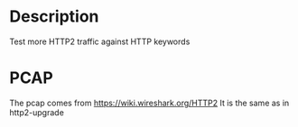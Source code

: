 # Description

Test more HTTP2 traffic against HTTP keywords

# PCAP

The pcap comes from https://wiki.wireshark.org/HTTP2
It is the same as in http2-upgrade
